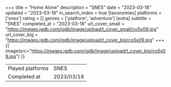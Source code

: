 +++
title = "Home Alone"
description = "SNES"
date = "2023-03-18"
updated = "2023-03-18"
in_search_index = true
[taxonomies]
platforms = ['snes']
rating = []
genres = ['platform', 'adventure']
[extra]
subtitle = "SNES"
completed_at = "2023-03-18"
url_cover_small = "https://images.igdb.com/igdb/image/upload/t_cover_small/co5x09.jpg"
url_cover_big = "https://images.igdb.com/igdb/image/upload/t_cover_big/co5x09.jpg"
+++
{{ image(src="https://images.igdb.com/igdb/image/upload/t_cover_big/co5x09.jpg") }}

|              |            |
| ------------ | ---------- |
| Played platforms    | SNES |
| Completed at | 2023/03/18 |

